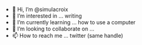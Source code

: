 - 👋 Hi, I’m @simulacroix
- 👀 I’m interested in ...
writing
- 🌱 I’m currently learning ...
how to use a computer
- 💞️ I’m looking to collaborate on ...
- 📫 How to reach me ...
twitter (same handle)

<!---
simulacroix/simulacroix is a ✨ special ✨ repository because its `README.md` (this file) appears on your GitHub profile.
You can click the Preview link to take a look at your changes.
--->
